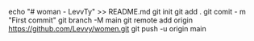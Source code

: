 echo "# woman - LevvTy" >> README.md
git init
git add .
git comit - m "First commit"
git branch -M main 
git remote add origin https://github.com/Levvy/women.git
git push -u origin main
